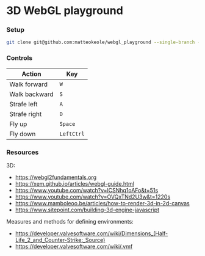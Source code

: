 # 3D WebGL playground

### Setup

```bash
git clone git@github.com:matteokeole/webgl_playground --single-branch --recurse-submodules --remote-submodules --shallow-submodules
```

### Controls

| Action | Key |
| --- | --- |
| Walk forward | `W` |
| Walk backward | `S` |
| Strafe left | `A` |
| Strafe right | `D` |
| Fly up | `Space` |
| Fly down | `LeftCtrl` |

### Resources

3D:
- https://webgl2fundamentals.org
- https://xem.github.io/articles/webgl-guide.html
- https://www.youtube.com/watch?v=lCSNhq1oAFo&t=51s
- https://www.youtube.com/watch?v=OVQxTNd2U3w&t=1220s
- https://www.mamboleoo.be/articles/how-to-render-3d-in-2d-canvas
- https://www.sitepoint.com/building-3d-engine-javascript

Measures and methods for defining environments:
- https://developer.valvesoftware.com/wiki/Dimensions_(Half-Life_2_and_Counter-Strike:_Source)
- https://developer.valvesoftware.com/wiki/.vmf